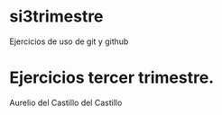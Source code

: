 # si3trimestre
Ejercicios de uso de git y github

# Ejercicios tercer trimestre.
Aurelio del Castillo del Castillo
